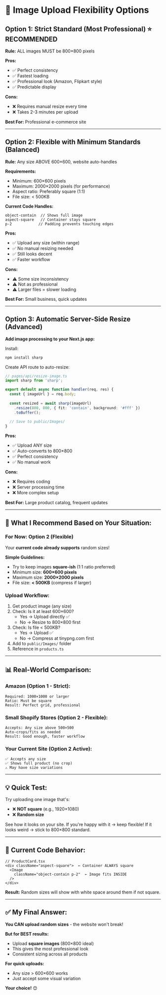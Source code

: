 # 🎯 Image Upload Flexibility Options

## Option 1: Strict Standard (Most Professional) ⭐ RECOMMENDED

**Rule:** ALL images MUST be 800×800 pixels

**Pros:**
- ✅ Perfect consistency
- ✅ Fastest loading
- ✅ Professional look (Amazon, Flipkart style)
- ✅ Predictable display

**Cons:**
- ❌ Requires manual resize every time
- ❌ Takes 2-3 minutes per upload

**Best For:** Professional e-commerce site

---

## Option 2: Flexible with Minimum Standards (Balanced)

**Rule:** Any size ABOVE 600×600, website auto-handles

**Requirements:**
- Minimum: 600×600 pixels
- Maximum: 2000×2000 pixels (for performance)
- Aspect ratio: Preferably square (1:1)
- File size: < 500KB

**Current Code Handles:**
```tsx
object-contain  // Shows full image
aspect-square   // Container stays square
p-2            // Padding prevents touching edges
```

**Pros:**
- ✅ Upload any size (within range)
- ✅ No manual resizing needed
- ✅ Still looks decent
- ✅ Faster workflow

**Cons:**
- ⚠️ Some size inconsistency
- ⚠️ Not as professional
- ⚠️ Larger files = slower loading

**Best For:** Small business, quick updates

---

## Option 3: Automatic Server-Side Resize (Advanced)

**Add image processing to your Next.js app:**

Install:
```bash
npm install sharp
```

Create API route to auto-resize:
```typescript
// pages/api/resize-image.ts
import sharp from 'sharp';

export default async function handler(req, res) {
  const { imageUrl } = req.body;
  
  const resized = await sharp(imageUrl)
    .resize(800, 800, { fit: 'contain', background: '#fff' })
    .toBuffer();
    
  // Save to public/Images/
}
```

**Pros:**
- ✅ Upload ANY size
- ✅ Auto-converts to 800×800
- ✅ Perfect consistency
- ✅ No manual work

**Cons:**
- ❌ Requires coding
- ❌ Server processing time
- ❌ More complex setup

**Best For:** Large product catalog, frequent updates

---

## 🎯 What I Recommend Based on Your Situation:

### **For Now: Option 2 (Flexible)**

Your **current code already supports** random sizes!

**Simple Guidelines:**
- Try to keep images **square-ish** (1:1 ratio preferred)
- Minimum size: **600×600 pixels**
- Maximum size: **2000×2000 pixels**
- File size: **< 500KB** (compress if larger)

### **Upload Workflow:**
1. Get product image (any size)
2. Check: Is it at least 600×600? 
   - Yes → Upload directly ✅
   - No → Resize to 800×800 first
3. Check: Is file < 500KB?
   - Yes → Upload ✅
   - No → Compress at tinypng.com first
4. Add to `public/Images/` folder
5. Reference in `products.ts`

---

## 📊 Real-World Comparison:

### **Amazon (Option 1 - Strict):**
```
Required: 1000×1000 or larger
Ratio: Must be square
Result: Perfect grid, professional
```

### **Small Shopify Stores (Option 2 - Flexible):**
```
Accepts: Any size above 500×500
Auto-crops/fits as needed
Result: Good enough, faster workflow
```

### **Your Current Site (Option 2 Active):**
```
✅ Accepts any size
✅ Shows full product (no crop)
⚠️ May have size variations
```

---

## 💡 Quick Test:

Try uploading one image that's:
- ❌ **NOT square** (e.g., 1920×1080)
- ❌ **Random size**

See how it looks on your site. If you're happy with it → keep flexible!
If it looks weird → stick to 800×800 standard.

---

## 🔧 Current Code Behavior:

```tsx
// ProductCard.tsx
<div className="aspect-square">  ← Container ALWAYS square
  <Image 
    className="object-contain p-2"  ← Image fits INSIDE
  />
</div>
```

**Result:** Random sizes will show with white space around them if not square.

---

## ✅ My Final Answer:

**You CAN upload random sizes** - the website won't break!

**But for BEST results:**
- Upload **square images** (800×800 ideal)
- This gives the most professional look
- Consistent sizing across all products

**For quick uploads:**
- Any size > 600×600 works
- Just accept some visual variation

**Your choice!** 😊
